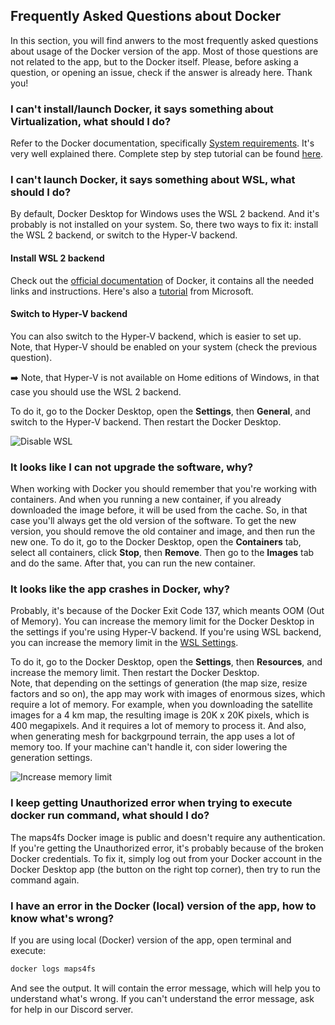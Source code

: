 ## Frequently Asked Questions about Docker

In this section, you will find anwers to the most frequently asked questions about usage of the Docker version of the app. Most of those questions are not related to the app, but to the Docker itself. Please, before asking a question, or opening an issue, check if the answer is already here. Thank you!


### I can't install/launch Docker, it says something about Virtualization, what should I do?

Refer to the Docker documentation, specifically [System requirements](https://docs.docker.com/desktop/setup/install/windows-install/#system-requirements). It's very well explained there.
Complete step by step tutorial can be found [here](https://docs.docker.com/desktop/troubleshoot-and-support/troubleshoot/topics/#virtualization).

### I can't launch Docker, it says something about WSL, what should I do?

By default, Docker Desktop for Windows uses the WSL 2 backend. And it's probably is not installed on your system. So, there two ways to fix it: install the WSL 2 backend, or switch to the Hyper-V backend.

#### Install WSL 2 backend

Check out the [official documentation](https://docs.docker.com/desktop/setup/install/windows-install/#system-requirements) of Docker, it contains all the needed links and instructions. Here's also a [tutorial](https://learn.microsoft.com/en-us/windows/wsl/install) from Microsoft.

#### Switch to Hyper-V backend

You can also switch to the Hyper-V backend, which is easier to set up. Note, that Hyper-V should be enabled on your system (check the previous question).

➡️ Note, that Hyper-V is not available on Home editions of Windows, in that case you should use the WSL 2 backend.

To do it, go to the Docker Desktop, open the **Settings**, then **General**, and switch to the Hyper-V backend. Then restart the Docker Desktop.

![Disable WSL](https://github.com/user-attachments/assets/9a4032c0-b265-49c7-8cbb-b0884e030713)

### It looks like I can not upgrade the software, why?

When working with Docker you should remember that you're working with containers. And when you running a new container, if you already downloaded the image before, it will be used from the cache. So, in that case you'll always get the old version of the software. To get the new version, you should remove the old container and image, and then run the new one.
To do it, go to the Docker Desktop, open the **Containers** tab, select all containers, click **Stop**, then **Remove**. Then go to the **Images** tab and do the same. After that, you can run the new container.

### It looks like the app crashes in Docker, why?

Probably, it's because of the Docker Exit Code 137, which meants OOM (Out of Memory). You can increase the memory limit for the Docker Desktop in the settings if you're using Hyper-V backend. If you're using WSL backend, you can increase the memory limit in the [WSL Settings](https://learn.microsoft.com/en-us/answers/questions/1296124/how-to-increase-memory-and-cpu-limits-for-wsl2-win).

To do it, go to the Docker Desktop, open the **Settings**, then **Resources**, and increase the memory limit. Then restart the Docker Desktop.  
Note, that depending on the settings of generation (the map size, resize factors and so on), the app may work with images of enormous sizes, which require a lot of memory. For example, when you downloading the satellite images for a 4 km map, the resulting image is 20K x 20K pixels, which is 400 megapixels. And it requires a lot of memory to process it. And also, when generating mesh for backgrpound terrain, the app uses a lot of memory too. If your machine can't handle it, con sider lowering the generation settings.

![Increase memory limit](https://github.com/user-attachments/assets/c0101e93-0377-4515-aece-210522aa0aa5)

### I keep getting Unauthorized error when trying to execute docker run command, what should I do?

The maps4fs Docker image is public and doesn't require any authentication. If you're getting the Unauthorized error, it's probably because of the broken Docker credentials. To fix it, simply log out from your Docker account in the Docker Desktop app (the button on the right top corner), then try to run the command again.

### I have an error in the Docker (local) version of the app, how to know what's wrong?

If you are using local (Docker) version of the app, open terminal and execute:

```bash
docker logs maps4fs
```

And see the output. It will contain the error message, which will help you to understand what's wrong. If you can't understand the error message, ask for help in our Discord server.